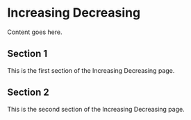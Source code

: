 # Increasing Decreasing

Content goes here.

## Section 1

This is the first section of the Increasing Decreasing page.

## Section 2

This is the second section of the Increasing Decreasing page.

